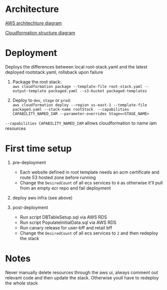 # Architecture

[AWS architechture diagram](https://lucid.app/lucidchart/29a56b77-8485-4311-b828-05fe5718e592/edit?page=0_0#)

[Cloudformation structure diagram](https://lucid.app/lucidchart/f81e05e0-925a-4d29-ad13-af57bccee761/edit?beaconFlowId=70FF2EBF7857091C&page=0_0#)


# Deployment

Deploys the differences between local root-stack.yaml and the latest deployed rootstack.yaml, rollsback upon failure

1. Package the root stack: <br/>
```aws cloudformation package --template-file root-stack.yaml --output-template packaged.yaml --s3-bucket packaged-templates```

2. Deploy to ```dev```, ```stage``` or ```prod```: <br/>
```aws cloudformation deploy --region us-east-1 --template-file packaged.yaml --stack-name rootStack  --capabilities CAPABILITY_NAMED_IAM --parameter-overrides Stage=<STAGE_NAME>```

```--capabilities CAPABILITY_NAMED_IAM``` allows cloudformation to name iam resources


# First time setup

1. pre-deployment
    - Each website defined in root template needs an acm certificate and route 53 hosted zone before running
    - Change the ```DesiredCount``` of all ecs services to ```0``` as otherwise it'll pull from an empty ecr repo and fail deployment

2. deploy aws infra (see above)

3. post-deployment
    - Run script DBTableSetup.sql via AWS RDS
    - Run script PopulateInitialData.sql via AWS RDS
    - Run canary release for user-bff and retail bff
    - Change the ```DesiredCount``` of all ecs services to ```2``` and then redeploy the stack

# Notes

Never manually delete resources through the aws ui, always comment out relevant code and then update the stack. Otherwise youll have to redeploy the whole stack
